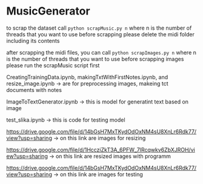 # MusicGenerator

to scrap the dataset call
`python scrapMusic.py n`
where n is the number of threads that you want to use
before scrapping please delete the midi folder including its contents

after scrapping the midi files, you can call
`python scrapImages.py n`
where n is the number of threads that you want to use
before scrapping images please run the scrapMusic script first

CreatingTrainingData.ipynb, makingTxtWithFirstNotes.ipynb, and resize_image.ipynb -> are for preprocessing images, makeing tct documents with notes 

ImageToTextGenerator.ipynb -> this is model for generatint text based on image 

test_slika.ipynb  -> this is code for testing model 

https://drive.google.com/file/d/14bGsH7MxTKydOdOxNM4sU8XnLr6Rdk77/view?usp=sharing -> on this link are images for resizing

https://drive.google.com/file/d/1HccziZkT3A_6PFW_7lRcqwkv6ZbXJROH/view?usp=sharing -> on this link are resized images with programm

https://drive.google.com/file/d/14bGsH7MxTKydOdOxNM4sU8XnLr6Rdk77/view?usp=sharing -> on this link are images for testing
